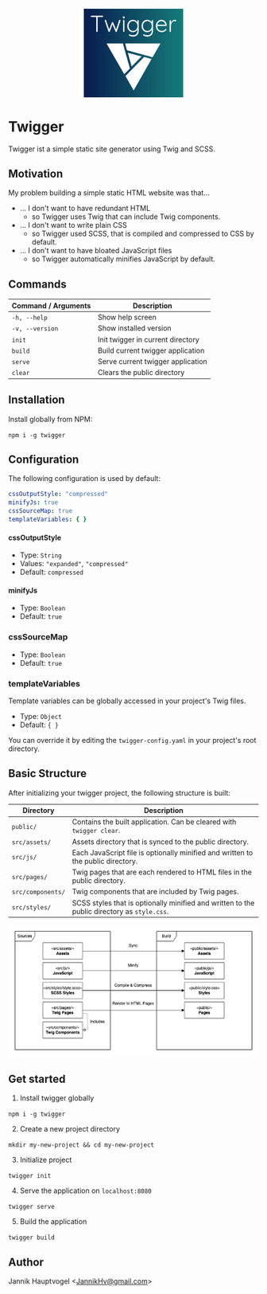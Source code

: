 <p align="center">
	<img src="https://raw.githubusercontent.com/JannikHv/twigger/master/assets/twigger-logo.svg" width="200">
</p>

# Twigger

Twigger ist a simple static site generator using Twig and SCSS.

## Motivation

My problem building a simple static HTML website was that...

- ... I don't want to have redundant HTML
  - so Twigger uses Twig that can include Twig components.
- ... I don't want to write plain CSS
  - so Twigger used SCSS, that is compiled and compressed to CSS by default.
- ... I don't want to have bloated JavaScript files
  - so Twigger automatically minifies JavaScript by default.

## Commands

| Command / Arguments | Description                       |
| ------------------- | --------------------------------- |
| `-h, --help`        | Show help screen                  |
| `-v, --version`     | Show installed version            |
| `init`              | Init twigger in current directory |
| `build`             | Build current twigger application |
| `serve`             | Serve current twigger application |
| `clear`             | Clears the public directory       |

## Installation

Install globally from NPM:

`npm i -g twigger`

## Configuration

The following configuration is used by default:

```yaml
cssOutputStyle: "compressed"
minifyJs: true
cssSourceMap: true
templateVariables: { }
```

#### cssOutputStyle

- Type: `String`
- Values: `"expanded"`, `"compressed"`
- Default: `compressed`

#### minifyJs

- Type: `Boolean`
- Default: `true`

### cssSourceMap

- Type: `Boolean`
- Default: `true`

### templateVariables

Template variables can be globally accessed in your project's Twig files.

- Type: `Object`
- Default: `{ }`

You can override it by editing the `twigger-config.yaml` in your project's root directory.

## Basic Structure

After initializing your twigger project, the following structure is built:

| Directory         | Description                                                  |
| ----------------- | ------------------------------------------------------------ |
| `public/`         | Contains the built application. Can be cleared with `twigger clear`. |
| `src/assets/`     | Assets directory that is synced to the public directory.     |
| `src/js/`         | Each JavaScript file is optionally minified and written to the public directory. |
| `src/pages/`      | Twig pages that are each rendered to HTML files in the public directory. |
| `src/components/` | Twig components that are included by Twig pages.             |
| `src/styles/`     | SCSS styles that is optionally minified and written to the public directory as `style.css`. |

<p align="center">
  <img src="https://raw.githubusercontent.com/JannikHv/twigger/master/assets/twigger-overview.png">
</p>

## Get started

1. Install twigger globally

`npm i -g twigger`

2. Create a new project directory

`mkdir my-new-project && cd my-new-project`

3. Initialize project

`twigger init`

4. Serve the application on `localhost:8080`

`twigger serve`

5. Build the application

`twigger build`

## Author

Jannik Hauptvogel \<JannikHv@gmail.com\>
